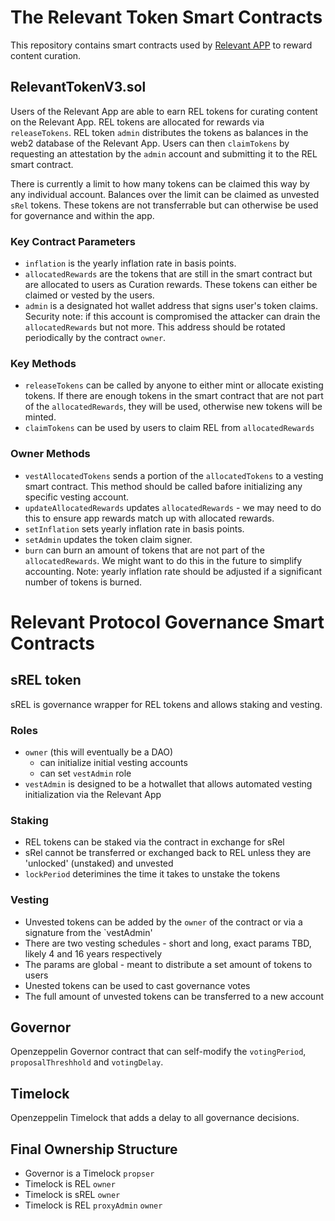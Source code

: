 # The Relevant Token Smart Contracts

This repository contains smart contracts used by [Relevant APP](https://relevant.community) to reward content curation.

## RelevantTokenV3.sol

Users of the Relevant App are able to earn REL tokens for curating content on the Relevant App. REL tokens are allocated for rewards via `releaseTokens`. REL token `admin` distributes the tokens as balances in the web2 database of the Relevant App. Users can then `claimTokens` by requesting an attestation by the `admin` account and submitting it to the REL smart contract.

There is currently a limit to how many tokens can be claimed this way by any individual account. Balances over the limit can be claimed as unvested `sRel` tokens. These tokens are not transferrable but can otherwise be used for governance and within the app.

### Key Contract Parameters

- `inflation` is the yearly inflation rate in basis points.
- `allocatedRewards` are the tokens that are still in the smart contract but are allocated to users as Curation rewards. These tokens can either be claimed or vested by the users.
- `admin` is a designated hot wallet address that signs user's token claims. Security note: if this account is compromised the attacker can drain the `allocatedRewards` but not more. This address should be rotated periodically by the contract `owner`.

### Key Methods

- `releaseTokens` can be called by anyone to either mint or allocate existing tokens. If there are enough tokens in the smart contract that are not part of the `allocatedRewards`, they will be used, otherwise new tokens will be minted.
- `claimTokens` can be used by users to claim REL from `allocatedRewards`

### Owner Methods

- `vestAllocatedTokens` sends a portion of the `allocatedTokens` to a vesting smart contract. This method should be called bafore initializing any specific vesting account.
- `updateAllocatedRewards` updates `allocatedRewards` - we may need to do this to ensure app rewards match up with allocated rewards.
- `setInflation` sets yearly inflation rate in basis points.
- `setAdmin` updates the token claim signer.
- `burn` can burn an amount of tokens that are not part of the `allocatedRewards`. We might want to do this in the future to simplify accounting. Note: yearly inflation rate should be adjusted if a significant number of tokens is burned.

# Relevant Protocol Governance Smart Contracts

## sREL token

sREL is governance wrapper for REL tokens and allows staking and vesting.

### Roles

- `owner` (this will eventually be a DAO)
  - can initialize initial vesting accounts
  - can set `vestAdmin` role
- `vestAdmin` is designed to be a hotwallet that allows automated vesting initialization via the Relevant App

### Staking

- REL tokens can be staked via the contract in exchange for sRel
- sRel cannot be transferred or exchanged back to REL unless they are 'unlocked' (unstaked) and unvested
- `lockPeriod` deterimines the time it takes to unstake the tokens

### Vesting

- Unvested tokens can be added by the `owner` of the contract or via a signature from the `vestAdmin'
- There are two vesting schedules - short and long, exact params TBD, likely 4 and 16 years respectively
- The params are global - meant to distribute a set amount of tokens to users
- Unested tokens can be used to cast governance votes
- The full amount of unvested tokens can be transferred to a new account

## Governor

Openzeppelin Governor contract that can self-modify the `votingPeriod`, `proposalThreshhold` and `votingDelay`.

## Timelock

Openzeppelin Timelock that adds a delay to all governance decisions.

## Final Ownership Structure
 - Governor is a Timelock `propser`
 - Timelock is REL `owner`
 - Timelock is sREL `owner`
 - Timelock is REL `proxyAdmin` `owner`